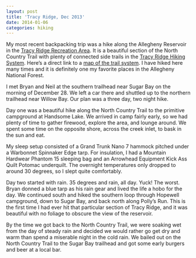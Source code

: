 ```yaml
---
layout: post
title: 'Tracy Ridge, Dec 2013'
date: 2014-01-06
categories: hiking
---
```


My most recent backpacking trip was a hike along the Allegheny Reservoir
in the [Tracy Ridge Recreation Area](http://www.fs.usda.gov/recarea/allegheny/recreation/recarea/?recid=6137&actid=51).
It is a beautiful section of the North Country Trail with plenty of
connected side trails in the [Tracy Ridge Hiking System](http://www.fs.usda.gov/recarea/allegheny/recreation/hiking/recarea/?recid=6138&actid=51).
Here’s a direct link to a [map of the trail system](http://www.fs.usda.gov/Internet/FSE_DOCUMENTS/stelprdb5107583.pdf).
I have hiked here many times and it is definitely one my favorite places in
the Allegheny National Forest.

I met Bryan and Neil at the southern trailhead near Sugar Bay on the morning
of December 28. We left a car there and shuttled up to the northern
trailhead near Willow Bay. Our plan was a three day, two night hike.

Day one was a beautiful hike along the North Country Trail to the primitive
campground at Handsome Lake. We arrived in camp fairly early, so we had
plenty of time to gather firewood, explore the area, and lounge around. We
spent some time on the opposite shore, across the creek inlet, to bask in
the sun and eat.

My sleep setup consisted of a Grand Trunk Nano 7 hammock pitched under a
Warbonnet Spinnaker Edge tarp. For insulation, I had a Mountain Hardwear
Phantom 15 sleeping bag and an Arrowhead Equipment Kick Ass Quilt Potomac
underquilt. The overnight temperatures only dropped to around 30 degrees,
so I slept quite comfortably.

Day two started with rain. 35 degrees and rain, all day. Yuck! The worst.
Bryan donned a blue tarp as his rain gear and lived the life a hobo for the
day. We continued south and hiked the southern loop through Hopewell
campground, down to Sugar Bay, and back north along Polly’s Run. This is
the first time I had ever hit that particular section of Tracy Ridge, and
it was beautiful with no foliage to obscure the view of the reservoir.

By the time we got back to the North Country Trail, we were soaking wet from
the day of steady rain and decided we would rather go get dry and warm than
spend a miserable night in the cold rain. We bailed out on the North Country
Trail to the Sugar Bay trailhead and got some early burgers and beer at a
local bar.
